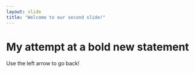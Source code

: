 ```yaml
---
layout: slide
title: "Welcome to our second slide!"
---
```

<h1>My attempt at a bold new statement</h1>
Use the left arrow to go back!
